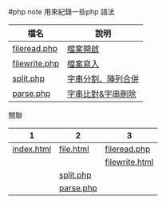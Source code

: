 #php note
用來紀錄一些php 語法

|檔名                                        |說明                                         |
|--------------------------------------------|---------------------------------------------|
|[fileread.php](function/fileread.php)       |[檔案開啟](function/file.md)                 |
|[filewrite.php](function/filewrite.php)     |[檔案寫入](function/file.md)                 |
|[split.php](function/split.php)             |[字串分割、陣列合併](function/split.md)      |
|[parse.php](function/parse.php)             |[字串比對&字串刪除](function/parse.md)       |



關聯

|1                                  |2                                           |3                                           |
|-----------------------------------|--------------------------------------------|--------------------------------------------|
|[index.html](index.html)           |[file.html](function/file.html)             |[fileread.php](function/fileread.php)       |
|                                   |                                            |[filewrite.html](function/filewrite.php)    |
|                                   |[split.php](function/split.php)             |                                            |
|                                   |[parse.php](function/parse.php)             |                                            |
